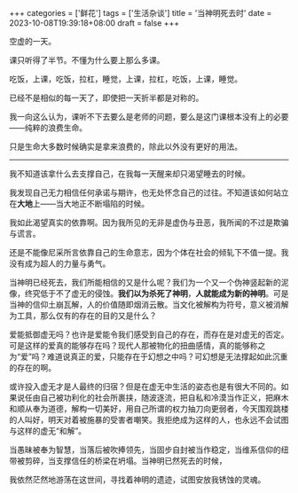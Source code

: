 +++
categories = ['鲜花']
tags = ['生活杂谈']
title = '当神明死去时'
date = 2023-10-08T19:39:18+08:00
draft = false
+++

空虚的一天。

课只听得了半节。不懂为什么要上那么多课。

吃饭，上课，吃饭，拉杠，睡觉，上课，拉杠，吃饭，上课，睡觉。

已经不是相似的每一天了，即使把一天折半都是对称的。

我一向这么认为，课听不下去要么是老师的问题，要么是这门课根本没有上的必要——纯粹的浪费生命。

只是生命大多数时候确实是拿来浪费的，除此以外没有更好的用法。

---

我不知道该拿什么去支撑自己，在我每一天醒来却只渴望睡去的时候。

我发现自己无力相信任何承诺与期许，也无处怀念自己的过往。不知道该如何站立在**大地**上——当大地正不断塌陷的时候。

我如此渴望真实的依靠啊。因为我所见的无非是虚伪与丑恶，我所闻的不过是欺骗与谎言。

还是不能像尼采所言依靠自己的生命意志，因为个体在社会的倾轧下不值一提。我没有成为超人的力量与勇气。

当神明已经死去，我们所能相信的又是什么呢？我们为一个又一个伪神竖起新的泥像，终究低于不了虚无的侵蚀。**我们以为杀死了神明**，**人就能成为新的神明**。可是当神的信仰土崩瓦解，人的价值随即烟消云散。当文化被解构为符号，意义被消解为工具，那么仅有的存在的目的又是什么？

爱能抵御虚无吗？也许是爱能令我们感受到自己的存在，而存在是对虚无的否定。可是这样的爱真的能够存在吗？现代人那被物化的扭曲感情，真的能够称之为“爱”吗？难道说真正的爱，只能存在于幻想之中吗？可幻想是无法撑起如此沉重的存在的啊。

或许投入虚无才是人最终的归宿？但是在虚无中生活的姿态也是有很大不同的。如果说任由自己被功利化的社会所裹挟，随波逐流，把自私和冷漠当作正义，把麻木和顺从奉为道德，解构一切美好，用自己所谓的权力抽刀向更弱者，今天围观跳楼的人叫好，明天对着被施暴的受害者嘲笑。我拒绝成为这样的人，也永远不会试图与这样的虚无“和解”。

当愚昧被奉为智慧，当落后被吹捧领先，当固步自封被当作稳定，当维系信仰的纽带被剪碎，当支撑信任的桥梁在坍塌。当神明已然死去的时候，

我依然茫然地游荡在这世间，寻找着神明的遗迹，试图安放我锈蚀的灵魂。


